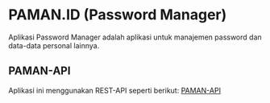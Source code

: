 # PAMAN.ID (Password Manager)

Aplikasi Password Manager adalah aplikasi untuk manajemen password dan data-data personal lainnya.

## PAMAN-API

Aplikasi ini menggunakan REST-API seperti
berikut: <a href="https://paman-api.herokuapp.com/" target="_blank">PAMAN-API</a>
